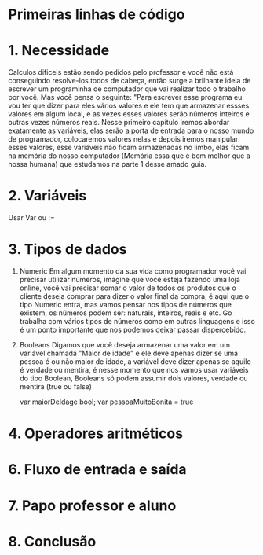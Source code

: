 # **Primeiras linhas de código**

# 1. Necessidade
Calculos dificeis estão sendo pedidos pelo professor e você não está conseguindo resolve-los todos de cabeça, então surge a brilhante ideia de escrever um programinha de computador que vai realizar todo o trabalho por você. Mas você pensa o seguinte: "Para escrever esse programa eu vou ter que dizer para eles vários valores e ele tem que armazenar essses valores em algum local, e as vezes esses valores serão números inteiros e outras vezes números reais. Nesse primeiro capítulo iremos abordar exatamente as variáveis, elas serão a porta de entrada para o nosso mundo de programador, colocaremos valores nelas e depois iremos manipular esses valores, esse variáveis não ficam armazenadas no limbo, elas ficam na memória do nosso computador (Memória essa que é bem melhor que a nossa humana) que estudamos na parte 1 desse amado guia.
   
# 2. Variáveis

Usar Var ou :=

# 3. Tipos de dados

1. Numeric
   Em algum momento da sua vida como programador você vai precisar utilizar números, imagine que você esteja fazendo uma loja online, você vai precisar somar o valor de todos os produtos que o cliente deseja comprar para dizer o valor final da compra, é aqui que o tipo Numeric entra, mas vamos pensar nos tipos de números que existem, os números podem ser: naturais, inteiros, reais e etc. Go trabalha com vários tipos de números como em outras linguagens e isso é um ponto importante que nos podemos deixar passar dispercebido.
   
2. Booleans
   Digamos que você deseja armazenar uma valor em um variável chamada "Maior de idade" e ele deve apenas dizer se uma pessoa é ou não maior de idade, a variável deve dizer apenas se aquilo é verdade ou mentira, é nesse momento que nos vamos 
   usar variáveis do tipo Boolean, Booleans só podem assumir dois valores, verdade ou mentira (true ou false)

   var maiorDeIdage bool;
   var pessoaMuitoBonita = true

# 4. Operadores aritméticos

# 6. Fluxo de entrada e saída

# 7. Papo professor e aluno

# 8. Conclusão